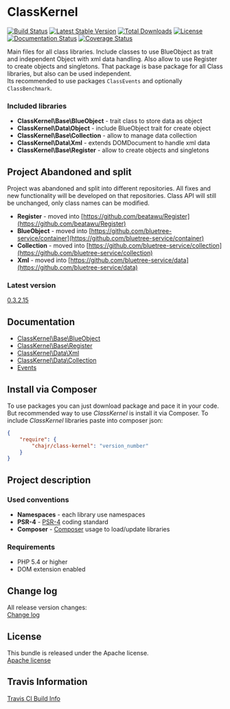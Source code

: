 ClassKernel
============

[![Build Status](https://travis-ci.org/chajr/class-kernel.svg)](https://travis-ci.org/chajr/class-kernel)
[![Latest Stable Version](https://poser.pugx.org/chajr/class-kernel/v/stable.svg)](https://packagist.org/packages/chajr/class-kernel)
[![Total Downloads](https://poser.pugx.org/chajr/class-kernel/downloads.svg)](https://packagist.org/packages/chajr/class-kernel)
[![License](https://poser.pugx.org/chajr/class-kernel/license.svg)](https://packagist.org/packages/chajr/class-kernel)
[![Documentation Status](https://readthedocs.org/projects/class-kernel/badge/?version=latest)](https://readthedocs.org/projects/class-kernel/?badge=latest)
[![Coverage Status](https://coveralls.io/repos/chajr/class-kernel/badge.svg)](https://coveralls.io/r/chajr/class-kernel)

Main files for all class libraries. Include classes to use BlueObject as trait and
independent Object with xml data handling. Also allow to use Register to create
objects and singletons. That package is base package for all Class libraries, but
also can be used independent.  
Its recommended to use packages `ClassEvents` and optionally `ClassBenchmark`.

### Included libraries
* **ClassKernel\Base\BlueObject** - trait class to store data as object
* **ClassKernel\Data\Object** - include BlueObject trait for create object
* **ClassKernel\Base\Collection** - allow to manage data collection
* **ClassKernel\Data\Xml** - extends DOMDocument to handle xml data
* **ClassKernel\Base\Register** - allow to create objects and singletons

Project Abandoned and split
--------------
Project was abandoned and split into different repositories. All fixes and new functionality
will be developed on that repositories. Class API will still be unchanged, only class
names can be modified.

* **Register** - moved into [https://github.com/beatawu/Register](https://github.com/beatawu/Register)
* **BlueObject** - moved into [https://github.com/bluetree-service/container](https://github.com/bluetree-service/container)
* **Collection** - moved into [https://github.com/bluetree-service/collection](https://github.com/bluetree-service/collection)
* **Xml** - moved into [https://github.com/bluetree-service/data](https://github.com/bluetree-service/data)

### Latest version
[0.3.2.15](https://github.com/chajr/class-kernel/releases/tag/v0.3.2.15)

Documentation
--------------
* [ClassKernel\Base\BlueObject](https://github.com/chajr/class-kernel/wiki/ClassKernel_Base_BlueObject "BlueObject and Object")
* [ClassKernel\Base\Register](https://github.com/chajr/class-kernel/wiki/ClassKernel_Base_Register "Register")
* [ClassKernel\Data\Xml](https://github.com/chajr/class-kernel/wiki/ClassKernel_Data_Xml "Xml")
* [ClassKernel\Data\Collection](https://github.com/chajr/class-kernel/wiki/ClassKernel_Data_Collection "Collection")
* [Events](https://github.com/chajr/class-kernel/wiki/Events "Events")

Install via Composer
--------------
To use packages you can just download package and pace it in your code. But recommended
way to use _ClassKernel_ is install it via Composer. To include _ClassKernel_
libraries paste into composer json:

```json
{
    "require": {
        "chajr/class-kernel": "version_number"
    }
}
```

Project description
--------------

### Used conventions

* **Namespaces** - each library use namespaces
* **PSR-4** - [PSR-4](http://www.php-fig.org/psr/psr-4/) coding standard
* **Composer** - [Composer](https://getcomposer.org/) usage to load/update libraries

### Requirements

* PHP 5.4 or higher
* DOM extension enabled

Change log
--------------
All release version changes:  
[Change log](https://github.com/chajr/class-kernel/wiki/Change-log "Change log")

License
--------------
This bundle is released under the Apache license.  
[Apache license](https://github.com/chajr/class-kernel/LICENSE "Apache license")

Travis Information
--------------
[Travis CI Build Info](https://travis-ci.org/chajr/class-kernel)
